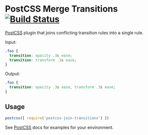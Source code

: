 # PostCSS Merge Transitions [![Build Status][ci-img]][ci]

[PostCSS] plugin that joins conflicting transition rules into a single rule.

[PostCSS]: https://github.com/postcss/postcss
[ci-img]:  https://travis-ci.org/JGJP/postcss-join-transitions.svg
[ci]:      https://travis-ci.org/JGJP/postcss-join-transitions

Input:

```css
.foo {
  transition: opacity .3s ease;
  transition: transform .3s ease;
}
```

Output:

```css
.foo {
  transition: opacity .3s ease, transform .3s ease;
}
```

## Usage

```js
postcss([ require('postcss-join-transitions') ])
```

See [PostCSS] docs for examples for your environment.
